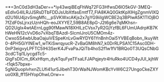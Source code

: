 =*=3nC0d3dH3aDer==*iy43wqiBEqFhWq72FG3HfwsD6lO5kGV-3MEQ-sEdIvG4ILRJJSRsDTbFDDJsUbXtfasEmtfT7_FlA8KAQ0GktKpXlHgZgnmVlXQd2U16U4jzvSmgMfc__pSVKWxcAKjs2x7gYG9iiIgWCBE2q3BPIwA5K1TlOjBO7fZdF0sLjrxzUznHQh-eoJXYYE7_59B8AE8pG-J2t6g6e7qMKhsn-QD2UgIx4wtAErnLgg90fMawN18XHlLzCVsx7yR2GjYzfBL6FUmUAdrpKB7KhWeHN12cVvD6o7vXbqTBAzdl-SIcmlJroU5CMOm4z-CwxoSS4wbUbaOajuiVESpeKnLvGwRYDY61YnBnhOai5YVBEqBobn_IkuyWt0-4PH5GiYlNEw1_wTKiSwrqyucR-ZvBaGM8hN7_k0DrRLPSA1C15Asc0DH-0nP3eigvyLPFTC5IHi3SerK4JFvaPaJQiTb4hoS2f1w1fV1BRQo0T3UQsCNbG3cdCTqi1LiycgdTc5-QigFsDICm_6KxHfqm_dykTquFyeTFsaLFJAPqjeytr4HuRko4UCD4yJUl_kjhW-t1qk57bpxe-5gNiQuopIvhxnZLUfi41urSJibehT30rWaiNJWomKBcYvW6C27UngoCkeZXYuo0XB_ff15HYopOhwLOrw==